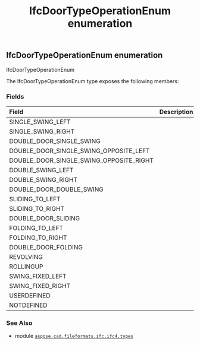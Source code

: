 ﻿---
title: IfcDoorTypeOperationEnum enumeration
second_title: Aspose.CAD for Python via .NET API References
description: 
type: docs
weight: 2580
url: /python-net/aspose.cad.fileformats.ifc.ifc4.types/ifcdoortypeoperationenum/
is_root: false
---

## IfcDoorTypeOperationEnum enumeration

IfcDoorTypeOperationEnum



The IfcDoorTypeOperationEnum type exposes the following members:

### Fields
| Field | Description |
| :- | :- |
| SINGLE_SWING_LEFT |  |
| SINGLE_SWING_RIGHT |  |
| DOUBLE_DOOR_SINGLE_SWING |  |
| DOUBLE_DOOR_SINGLE_SWING_OPPOSITE_LEFT |  |
| DOUBLE_DOOR_SINGLE_SWING_OPPOSITE_RIGHT |  |
| DOUBLE_SWING_LEFT |  |
| DOUBLE_SWING_RIGHT |  |
| DOUBLE_DOOR_DOUBLE_SWING |  |
| SLIDING_TO_LEFT |  |
| SLIDING_TO_RIGHT |  |
| DOUBLE_DOOR_SLIDING |  |
| FOLDING_TO_LEFT |  |
| FOLDING_TO_RIGHT |  |
| DOUBLE_DOOR_FOLDING |  |
| REVOLVING |  |
| ROLLINGUP |  |
| SWING_FIXED_LEFT |  |
| SWING_FIXED_RIGHT |  |
| USERDEFINED |  |
| NOTDEFINED |  |



### See Also
* module [`aspose.cad.fileformats.ifc.ifc4.types`](..)
